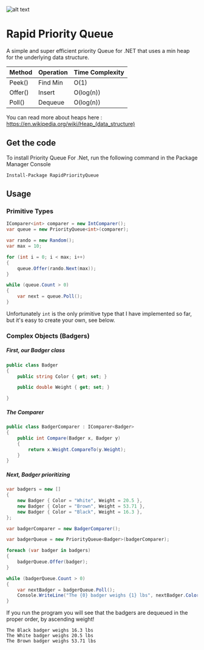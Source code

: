 ![alt text](https://raw.githubusercontent.com/masterjeef/rapid-priority-queue/master/min-heap.png "Rapid Priority Queue")

# Rapid Priority Queue

A simple and super efficient priority Queue for .NET that uses a min heap for the underlying data structure.

| Method | Operation | Time Complexity |
| ------ | --------- | --------------- |
| Peek() | Find Min | O(1) |
| Offer() | Insert | O(log(n)) |
| Poll() | Dequeue | O(log(n)) |

You can read more about heaps here : https://en.wikipedia.org/wiki/Heap_(data_structure)

## Get the code

To install Priority Queue For .Net, run the following command in the Package Manager Console

    Install-Package RapidPriorityQueue

## Usage

### Primitive Types

```csharp
IComparer<int> comparer = new IntComparer();
var queue = new PriorityQueue<int>(comparer);

var rando = new Random();
var max = 10;

for (int i = 0; i < max; i++)
{
    queue.Offer(rando.Next(max));
}

while (queue.Count > 0)
{
    var next = queue.Poll();
}
```

Unfortunately `int` is the only primitive type that I have implemented so far, but it's easy to create your own, see below.

### Complex Objects (Badgers)

##### First, our Badger class

```csharp
public class Badger
{
    public string Color { get; set; }

    public double Weight { get; set; }

}
```

##### The Comparer<T>

```csharp
public class BadgerComparer : IComparer<Badger>
{
    public int Compare(Badger x, Badger y)
    {
        return x.Weight.CompareTo(y.Weight);
    }
}
```

##### Next, Badger prioritizing

```csharp
var badgers = new []
{
    new Badger { Color = "White", Weight = 20.5 },
    new Badger { Color = "Brown", Weight = 53.71 },
    new Badger { Color = "Black", Weight = 16.3 },
};

var badgerComparer = new BadgerComparer();

var badgerQueue = new PriorityQueue<Badger>(badgerComparer);

foreach (var badger in badgers)
{
    badgerQueue.Offer(badger);
}

while (badgerQueue.Count > 0)
{
    var nextBadger = badgerQueue.Poll();
    Console.WriteLine("The {0} badger weighs {1} lbs", nextBadger.Color, nextBadger.Weight);
}
```

If you run the program you will see that the badgers are dequeued in the proper order, by ascending weight!

    The Black badger weighs 16.3 lbs
    The White badger weighs 20.5 lbs
    The Brown badger weighs 53.71 lbs